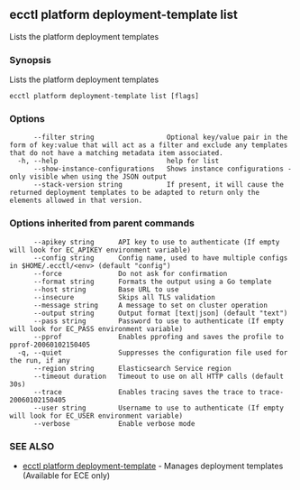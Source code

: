 ## ecctl platform deployment-template list

Lists the platform deployment templates

### Synopsis

Lists the platform deployment templates

```
ecctl platform deployment-template list [flags]
```

### Options

```
      --filter string                  Optional key/value pair in the form of key:value that will act as a filter and exclude any templates that do not have a matching metadata item associated.
  -h, --help                           help for list
      --show-instance-configurations   Shows instance configurations - only visible when using the JSON output
      --stack-version string           If present, it will cause the returned deployment templates to be adapted to return only the elements allowed in that version.
```

### Options inherited from parent commands

```
      --apikey string      API key to use to authenticate (If empty will look for EC_APIKEY environment variable)
      --config string      Config name, used to have multiple configs in $HOME/.ecctl/<env> (default "config")
      --force              Do not ask for confirmation
      --format string      Formats the output using a Go template
      --host string        Base URL to use
      --insecure           Skips all TLS validation
      --message string     A message to set on cluster operation
      --output string      Output format [text|json] (default "text")
      --pass string        Password to use to authenticate (If empty will look for EC_PASS environment variable)
      --pprof              Enables pprofing and saves the profile to pprof-20060102150405
  -q, --quiet              Suppresses the configuration file used for the run, if any
      --region string      Elasticsearch Service region
      --timeout duration   Timeout to use on all HTTP calls (default 30s)
      --trace              Enables tracing saves the trace to trace-20060102150405
      --user string        Username to use to authenticate (If empty will look for EC_USER environment variable)
      --verbose            Enable verbose mode
```

### SEE ALSO

* [ecctl platform deployment-template](ecctl_platform_deployment-template.md)	 - Manages deployment templates (Available for ECE only)

